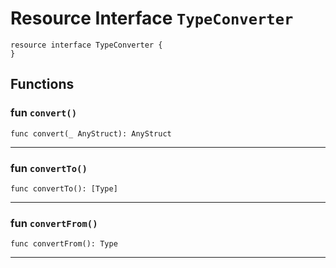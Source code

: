 # Resource Interface `TypeConverter`

```cadence
resource interface TypeConverter {
}
```

## Functions

### fun `convert()`

```cadence
func convert(_ AnyStruct): AnyStruct
```

---

### fun `convertTo()`

```cadence
func convertTo(): [Type]
```

---

### fun `convertFrom()`

```cadence
func convertFrom(): Type
```

---

